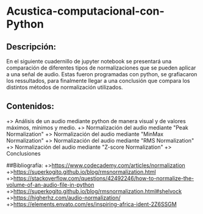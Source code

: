 # Acustica-computacional-con-Python

## Descripción:
En el siguiente cuadernillo de jupyter notebook se presentará una comparación de diferentes tipos de normalizaciones que se pueden aplicar a una señal de audio. Estas fueron programadas con python, se grafiacaron los ressultados, para finalmente llegar a una conclusión que compara los distintos métodos de normalización utilizados.
## Contenidos:
+> Análisis de un audio mediante python de manera visual y de valores máximos, mínimos y medio.
+> Normalización del audio mediante "Peak Normalization"
+> Normalización del audio mediante "MinMax Normalization"
+> Normalización del audio mediante "RMS Normalization"
+> Normalización del audio mediante "Z-score Normalization"
+> Conclusiones

##Bibliografía:
+>https://www.codecademy.com/articles/normalization
+>https://superkogito.github.io/blog/rmsnormalization.html
+>https://stackoverflow.com/questions/42492246/how-to-normalize-the-volume-of-an-audio-file-in-python
+>https://superkogito.github.io/blog/rmsnormalization.html#shelvock
+>https://higherhz.com/audio-normalization/
+>https://elements.envato.com/es/inspiring-africa-ident-2Z6SSGM
